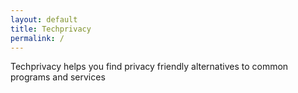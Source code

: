 ```yaml
---
layout: default
title: Techprivacy
permalink: /
---
```

Techprivacy helps you find privacy friendly alternatives to common programs and services